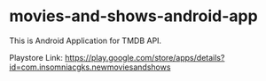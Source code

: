 # movies-and-shows-android-app
This is Android Application for TMDB API.

Playstore Link:
https://play.google.com/store/apps/details?id=com.insomniacgks.newmoviesandshows
